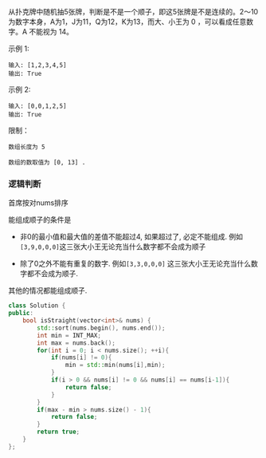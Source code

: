 从扑克牌中随机抽5张牌，判断是不是一个顺子，即这5张牌是不是连续的。2～10为数字本身，A为1，J为11，Q为12，K为13，而大、小王为 0 ，可以看成任意数字。A 不能视为 14。

 

示例 1:
```
输入: [1,2,3,4,5]
输出: True
```

示例 2:
```
输入: [0,0,1,2,5]
输出: True
```

限制：
```
数组长度为 5 

数组的数取值为 [0, 13] .
```





### 逻辑判断

首席按对nums排序

能组成顺子的条件是

+ 非0的最小值和最大值的差值不能超过4, 如果超过了, 必定不能组成. 例如`[3,9,0,0,0]`这三张大小王无论充当什么数字都不会成为顺子

+ 除了0之外不能有重复的数字. 例如`[3,3,0,0,0]` 这三张大小王无论充当什么数字都不会成为顺子. 

其他的情况都能组成顺子.

```c++
class Solution {
public:
    bool isStraight(vector<int>& nums) {
        std::sort(nums.begin(), nums.end());
        int min = INT_MAX;
        int max = nums.back();
        for(int i = 0; i < nums.size(); ++i){
            if(nums[i] != 0){
                min = std::min(nums[i],min);
            }
            if(i > 0 && nums[i] != 0 && nums[i] == nums[i-1]){
                return false;
            }
        }
        if(max - min > nums.size() - 1){
            return false;
        }
        return true;
    }
};
```

